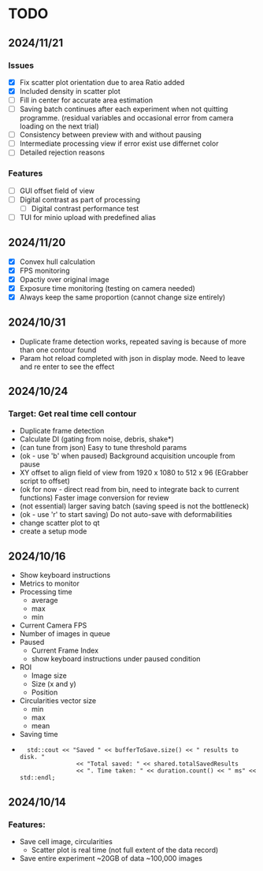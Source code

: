 # TODO
## 2024/11/21
### Issues
- [x] Fix scatter plot orientation due to area Ratio added
- [x] Included density in scatter plot
- [ ] Fill in center for accurate area estimation
- [ ] Saving batch continues after each experiment when not quitting programme. (residual variables and occasional error from camera loading on the next trial)
- [ ] Consistency between preview with and without pausing
- [ ] Intermediate processing view if error exist use differnet color
- [ ] Detailed rejection reasons 
### Features
- [ ] GUI offset field of view
- [ ] Digital contrast as part of processing
  - [ ] Digital contrast performance test
- [ ] TUI for minio upload with predefined alias 
## 2024/11/20
- [x] Convex hull calculation
- [x] FPS monitoring
- [x] Opactiy over original image
- [x] Exposure time monitoring (testing on camera needed)
- [x] Always keep the same proportion (cannot change size entirely)

## 2024/10/31
- Duplicate frame detection works, repeated saving is because of more than one contour found
- Param hot reload completed with json in display mode. Need to leave and re enter to see the effect

## 2024/10/24
### Target: Get real time cell contour
- Duplicate frame detection
- Calculate DI (gating from noise, debris, shake*)
- (can tune from json) Easy to tune threshold params 
- (ok - use 'b' when paused) Background acquisition uncouple from pause
- XY offset to align field of view from 1920 x 1080 to 512 x 96 (EGrabber script to offset)
- (ok for now - direct read from bin, need to integrate back to current functions) Faster image conversion for review
- (not essential) larger saving batch (saving speed is not the bottleneck)
- (ok - use 'r' to start saving) Do not auto-save with deformabilities
- change scatter plot to qt
- create a setup mode




## 2024/10/16
- Show keyboard instructions
- Metrics to monitor
- Processing time
  - average
  - max
  - min
- Current Camera FPS
- Number of images in queue
- Paused
  - Current Frame Index
  - show keyboard instructions under paused condition 
- ROI
  - Image size
  - Size (x and y)
  - Position
- Circularities vector size 
  - min
  - max
  - mean
- Saving time
-       std::cout << "Saved " << bufferToSave.size() << " results to disk. "
                      << "Total saved: " << shared.totalSavedResults
                      << ". Time taken: " << duration.count() << " ms" << std::endl;
## 2024/10/14
### Features:
- Save cell image, circularities
  - Scatter plot is real time (not full extent of the data record)
- Save entire experiment ~20GB of data ~100,000 images
